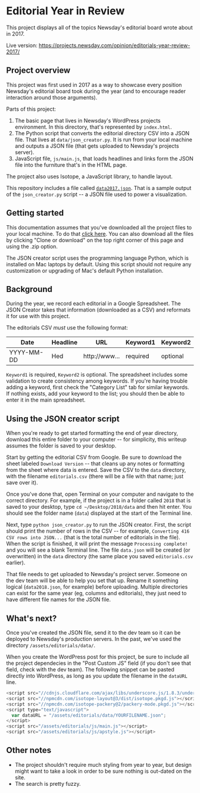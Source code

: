 # Editorial Year in Review
This project displays all of the topics Newsday's editorial board wrote about in 2017.

Live version: https://projects.newsday.com/opinion/editorials-year-review-2017/

## Project overview
This project was first used in 2017 as a way to showcase every position Newsday's
editorial board took during the year (and to encourage reader interaction around
those arguments).

Parts of this project:
1. The basic page that lives in Newsday's WordPress projects environment. In this
directory, that's represented by `index.html`.
2. The Python script that converts the editorial directory CSV into a JSON file.
That lives at `data/json_creator.py`. It is run from your local machine and
outputs a JSON file (that gets uploaded to Newsday's projects server).
3. JavaScript file, `js/main.js`, that loads headlines and links form the JSON
file into the furniture that's in the HTML page.

The project also uses Isotope, a JavaScript library, to handle layout.

This repository includes a file called [`data2017.json`](https://github.com/sguzik/Year-in-Review/blob/master/data/data2017.json).
That is a sample output of the `json_creator.py` script -- a JSON file used to
power a visualization.

## Getting started
This documentation assumes that you've downloaded all the project files to your
local machine. To do that [click here](https://github.com/sguzik/Year-in-Review/archive/master.zip).
You can also download all the files by clicking "Clone or download" on the top
right corner of this page and using the .zip option.

The JSON creator script uses the programming language Python, which is installed
on Mac laptops by default. Using this script should not require any customization
or upgrading of Mac's default Python installation.

## Background
During the year, we record each editorial in a Google Spreadsheet. The JSON
Creator takes that information (downloaded as a CSV) and reformats it for use
with this project.

The editorials CSV *must* use the following format:

|Date      |Headline|URL           |Keyword1|Keyword2|
|----------|--------|--------------|--------|--------|
|YYYY-MM-DD|Hed     |http://www... |required|optional|

`Keyword1` is required, `Keyword2` is optional. The spreadsheet includes some
validation to create consistency among keywords. If you're having trouble adding
a keyword, first check the "Category List" tab for similar keywords. If nothing
exists, add your keyword to the list; you should then be able to enter it in the
main spreadsheet.

## Using the JSON creator script
When you're ready to get started formatting the end of year directory, download
this entire folder to your computer -- for simplicity, this writeup assumes the
folder is saved to your desktop.

Start by getting the editorial CSV from Google. Be sure to download the sheet
labeled `Download Version` -- that cleans up any notes or formatting from the
sheet where data is entered. Save the CSV to the `data` directory, with
the filename `editorials.csv` (there will be a file with that name; just save
over it).

Once you've done that, open Terminal on your computer and navigate to the
correct directory. For example, if the project is in a folder called `2018` that
is saved to your desktop, type `cd ~/Desktop/2018/data` and then hit enter. You
should see the folder name (`data`) displayed at the start of the Terminal line.

Next, type `python json_creator.py` to run the JSON creator. First, the script
should print the number of rows in the CSV -- for example, `Converting 416 CSV
rows into JSON...` (that is the total number of editorials in the file).
When the script is finished, it will print the message `Processing complete!`
and you will see a blank Terminal line. The file `data.json` will be created
(or overwritten) in the `data` directory (the same  place you saved
`editorials.csv` earlier).

That file needs to get uploaded to Newsday's project server. Someone on the dev
team will be able to help you set that up. Rename it something logical
(`data2018.json`, for example) before uploading. Multiple directories can exist
for the same year (eg, columns and editorials), they just need to have different
file names for the JSON file.

## What's next?
Once you've created the JSON file, send it to the dev team so it can be deployed
to Newsday's production servers. In the past, we've used the directory
`/assets/editorials/data/`.

When you create the WordPress post for this project, be sure to include all the
project dependecies in the "Post Custom JS" field (if you don't see that field,
check with the dev team). The following snippet can be pasted directly into
WordPress, as long as you update the filename in the `dataURL` line.

```javascript
<script src="//cdnjs.cloudflare.com/ajax/libs/underscore.js/1.8.3/underscore-min.js"></script>
<script src="//npmcdn.com/isotope-layout@3/dist/isotope.pkgd.js"></script>
<script src="//npmcdn.com/isotope-packery@2/packery-mode.pkgd.js"></script>
<script type="text/javascript">
  var dataURL = "/assets/editorials/data/YOURFILENAME.json";
</script>
<script src="/assets/editorials/js/main.js"></script>
<script src="/assets/editorials/js/apstyle.js"></script>
```

## Other notes
* The project shouldn't require much styling from year to year, but design might
want to take a look in order to be sure nothing is out-dated on the site.
* The search is pretty fuzzy.